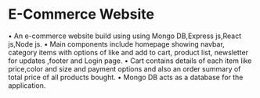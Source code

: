 
# E-Commerce Website

•	An e-commerce website build using using Mongo DB,Express js,React js,Node js.
•	 Main components include homepage showing navbar, category items with options of like and add to cart,
product list, newsletter for updates ,footer and Login page.
•	Cart contains details of each item like price,color and size and payment options
and also an order summary of total price of all products bought.
•	Mongo DB acts as a database for the application.



